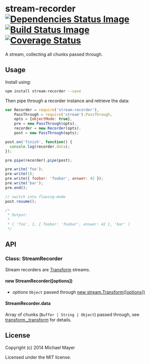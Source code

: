 # stream-recorder [![Dependencies Status Image](https://gemnasium.com/schnittstabil/stream-recorder.svg)](https://gemnasium.com/schnittstabil/stream-recorder) [![Build Status Image](https://travis-ci.org/schnittstabil/stream-recorder.svg)](https://travis-ci.org/schnittstabil/stream-recorder) [![Coverage Status](https://coveralls.io/repos/schnittstabil/stream-recorder/badge.png)](https://coveralls.io/r/schnittstabil/stream-recorder)

A stream, collecting all chunks passed through.

## Usage

Install using:

```bash
npm install stream-recorder --save
```

Then pipe through a recorder instance and retrieve the data:
```Javascript
var Recorder = require('stream-recorder'),
    PassThrough = require('stream').PassThrough,
    opts = {objectMode: true},
    pre = new PassThrough(opts),
    recorder = new Recorder(opts),
    post = new PassThrough(opts);

post.on('finish', function() {
  console.log(recorder.data);
});

pre.pipe(recorder).pipe(post);

pre.write('foo');
pre.write(1);
pre.write({ foobar: 'foobar', answer: 42 });
pre.write('bar');
pre.end();

// switch into flowing-mode
post.resume();

/*
 * Output:
 *
 * [ 'foo', 1, { foobar: 'foobar', answer: 42 }, 'bar' ]
 */
```

## API

### Class: StreamRecorder

Stream recorders are [Transform](http://nodejs.org/api/stream.html#stream_class_stream_transform) streams.

#### new StreamRecorder([options])

* _options_ `Object` passed through [new stream.Transform([options])](http://nodejs.org/api/stream.html#stream_new_stream_transform_options)

#### StreamRecorder.data

Array of chunks (`Buffer | String | Object`) passed through, see [transform._transform](http://nodejs.org/api/stream.html#stream_transform_transform_chunk_encoding_callback) for details.

## License

Copyright (c) 2014 Michael Mayer

Licensed under the MIT license.
